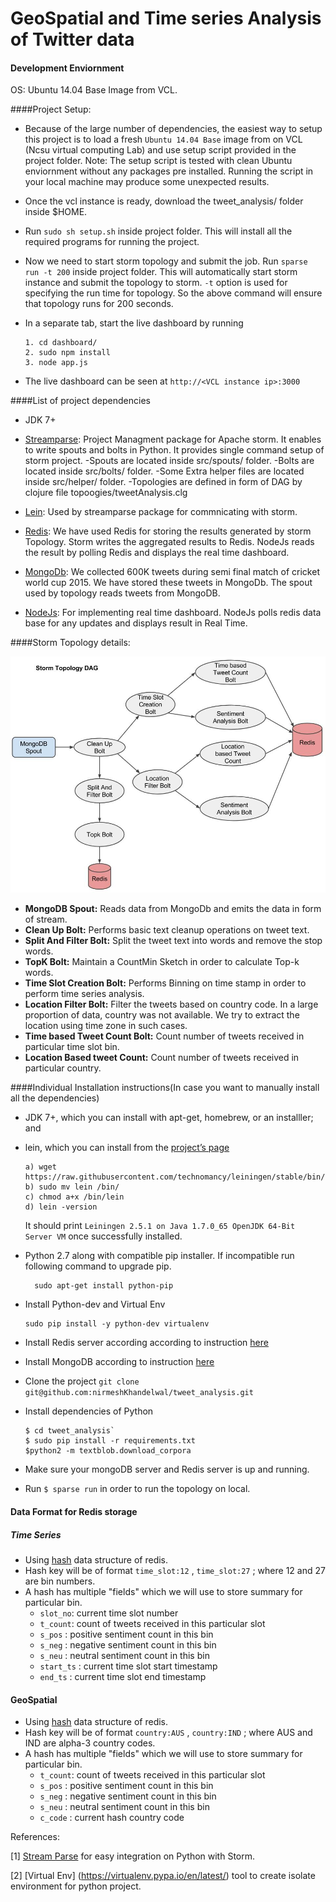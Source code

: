 # GeoSpatial and Time series Analysis of Twitter data

#### Development Enviornment
OS: Ubuntu 14.04 Base Image from VCL.

####Project Setup:

- Because of the large number of dependencies, the easiest way to setup this project is to load a fresh `Ubuntu 14.04 Base` image from on VCL (Ncsu virtual computing Lab) and use setup script provided in the project folder. Note: The setup script is tested with clean Ubuntu enviornment without any packages pre installed. Running the script in your local machine may produce some unexpected results.
- Once the vcl instance is ready, download the tweet_analysis/ folder inside $HOME.
- Run `sudo sh setup.sh` inside project folder. This will install all the required programs for running the project. 
- Now we need to start storm topology and submit the job. Run `sparse run -t 200` inside project folder. This will automatically start storm instance and submit the topology to storm. `-t` option is used for specifying the run time for topology. So the above command will ensure that topology runs for 200 seconds. 
- In a separate tab, start the live dashboard by running 
  
   ```
   1. cd dashboard/
   2. sudo npm install
   3. node app.js 
   ``` 
   
- The live dashboard can be seen at `http://<VCL instance ip>:3000`

####List of project dependencies

- JDK 7+
- [Streamparse](https://github.com/Parsely/streamparse): Project Managment package for Apache storm. It enables to write spouts and bolts in Python. It provides single command setup of storm project. 
    -Spouts are located inside src/spouts/ folder. 
    -Bolts are located inside src/bolts/ folder. 
    -Some Extra helper files are located inside src/helper/ folder.
    -Topologies are defined in form of DAG by clojure file topoogies/tweetAnalysis.clg

- [Lein](http://leiningen.org/): Used by streamparse package for commnicating with storm.

- [Redis](http://redis.io/topics/quickstart): We have used Redis for storing the results generated by storm Topology. Storm writes the aggregated results to Redis. NodeJs reads the result by polling Redis and displays the real time dashboard.

- [MongoDb](http://docs.mongodb.org): We collected 600K tweets during semi final match of cricket world cup 2015. We have stored these tweets in MongoDb. The spout used by topology reads tweets from MongoDB.

- [NodeJs](https://nodejs.org/): For implementing real time dashboard. NodeJs polls redis data base for any updates and displays result in Real Time.

####Storm Topology details:

![Storm topology DAG](storm_dag.jpg)

- **MongoDB Spout:** Reads data from MongoDb and emits the data in form of stream.
- **Clean Up Bolt:** Performs basic text cleanup operations on tweet text.
- **Split And Filter Bolt:** Split the tweet text into words and remove the stop words.
- **TopK Bolt:** Maintain a CountMin Sketch in order to calculate Top-k words.
- **Time Slot Creation Bolt:** Performs Binning on time stamp in order to perform time series analysis.
- **Location Filter Bolt:** Filter the tweets based on country code. In a large proportion of data, country was not available. We try to extract the location using time zone in such cases.
- **Time based Tweet Count Bolt:** Count number of tweets received in particular time slot bin.
- **Location Based tweet Count:** Count number of tweets received in particular country.


####Individual Installation instructions(In case you want to manually install all the dependencies)

- JDK 7+, which you can install with apt-get, homebrew, or an installler; and
- lein, which you can install from the [project’s page](http://leiningen.org/)
   ```
   a) wget https://raw.githubusercontent.com/technomancy/leiningen/stable/bin/lein
   b) sudo mv lein /bin/
   c) chmod a+x /bin/lein
   d) lein -version
   ```
   It should print `Leiningen 2.5.1 on Java 1.7.0_65 OpenJDK 64-Bit Server VM` once successfully installed.

- Python 2.7 along with compatible pip installer. If incompatible run following command to upgrade pip.  
  ```
    sudo apt-get install python-pip
  ```
- Install Python-dev and Virtual Env
   ```
   sudo pip install -y python-dev virtualenv
   ```
- Install Redis server according according to instruction [here](http://redis.io/topics/quickstart)

- Install MongoDB according to instruction [here](http://docs.mongodb.org/manual/tutorial/install-mongodb-on-ubuntu/)

- Clone the project `git clone git@github.com:nirmeshKhandelwal/tweet_analysis.git`

- Install dependencies of Python
  ```
  $ cd tweet_analysis`
  $ sudo pip install -r requirements.txt
  $python2 -m textblob.download_corpora 
  ```

- Make sure your mongoDB server and Redis server is up and running.

- Run `$ sparse run` in order to run the topology on local.


#### Data Format for Redis storage

##### Time Series
- Using [hash](http://redis.io/commands/hincrby) data structure of redis. 
- Hash key will be of format `time_slot:12` , `time_slot:27` ; where 12 and 27 are bin numbers.
- A hash has multiple "fields" which we will use to store summary for particular bin.
  - `slot_no`: current time slot number
  - `t_count`: count of tweets received in this particular slot
  - `s_pos` : positive sentiment count in this bin 
  - `s_neg` : negative sentiment count in this bin
  - `s_neu` : neutral sentiment count in this bin
  - `start_ts` : current time slot start timestamp
  - `end_ts` :  current time slot end timestamp

#### GeoSpatial
- Using [hash](http://redis.io/commands/hincrby) data structure of redis. 
- Hash key will be of format `country:AUS` , `country:IND` ; where AUS and IND are alpha-3 country codes.
- A hash has multiple "fields" which we will use to store summary for particular bin.
  - `t_count`: count of tweets received in this particular slot
  - `s_pos` : positive sentiment count in this bin 
  - `s_neg` : negative sentiment count in this bin
  - `s_neu` : neutral sentiment count in this bin
  - `c_code` : current hash country code

References:

[1] [Stream Parse](https://github.com/Parsely/streamparse) for easy integration on Python with Storm.

[2] [Virtual Env] (https://virtualenv.pypa.io/en/latest/) tool to create isolate environment for python project.
